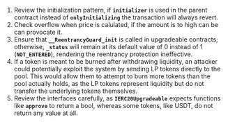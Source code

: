 1. Review the initialization pattern, if **`initializer`** is used in the parent contract instead of **`onlyInitializing`** the transaction will always revert.
2. Check overflow when price is calulated, if the amount is to high can be can provocate it.
3. Ensure that **`__ReentrancyGuard_init`** is called in upgradeable contracts; otherwise, **`_status`** will remain at its default value of 0 instead of 1 (**`NOT_ENTERED`**), rendering the reentrancy protection ineffective.
4. If a token is meant to be burned after withdrawing liquidity, an attacker could potentially exploit the system by sending LP tokens directly to the pool. This would allow them to attempt to burn more tokens than the pool actually holds, as the LP tokens represent liquidity but do not transfer the underlying tokens themselves.
5. Review the interfaces carefully, as **`IERC20Upgradeable`** expects functions like **`approve`** to return a bool, whereas some tokens, like USDT, do not return any value at all.
